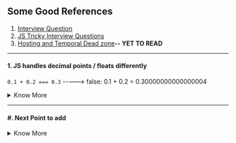 ## Some Good References

1. <a href="https://www.edureka.co/blog/interview-questions/javascript-interview-questions/">Interview Question</a>
2. <a target="_blank" href="https://www.toptal.com/javascript/interview-questions"> JS Tricky Interview Questions</a>
3. <a target="_blank" href="https://dmitripavlutin.com/javascript-hoisting-in-details/">Hosting and Temporal Dead zone</a><b>-- YET TO READ</b>

-----------------------
#### 1. JS handles decimal points / floats differently
`0.1 + 0.2 === 0.3` -----> false: 0.1 + 0.2 = 0.30000000000000004
<details>
  <summary>Know More</summary>
  <pre>
  1. You can correct the above statement by `(0.2 * 10 + 0.1 * 10) / 10 === 0.3`
  2. The maximum number of decimals is 17
  3. Numbers in JavaScript are actually floating points
  4. Rounding errors are the cause of issue
  5. Always use a good library for numbers instead of building your own
  References: 
  <a target="_blank" href="https://modernweb.com/what-every-javascript-developer-should-know-about-floating-points/">What Every JavaScript Developer Should Know About Floating Points</a>
  <a target="_blank" href="https://docs.oracle.com/cd/E19957-01/806-3568/ncg_goldberg.html">What Every Computer Scientist Should Know About Floating-Point Arithmetic</a> <b>-- YET TO READ</b>
  </pre>
  
</details>





-----------------------
#### #. Next Point to add
<details>
  <summary>Know More</summary>
  <pre>
    Next Point to add
  </pre>

</details>
